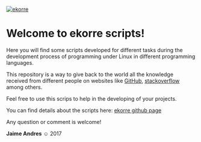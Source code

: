 [![ekorre](http://1.bp.blogspot.com/-67Iwh-wi8CQ/Vaae46eEz0I/AAAAAAAAAoE/Gv59Au9ODLA/s1600/logo.png)](http://www.ekorre.org/)

# Welcome to ekorre scripts!

Here you will find some scripts developed for different tasks during the development process of programming under Linux in different programming languages. 

This repository is a way to give back to the world all the knowledge received from different people on websites like [GitHub](https://github.com), [stackoverflow](https://stackoverflow.com/) among others. 

Feel free to use this scrips to help in the developing of your projects. 

You can find details about the scripts here: [ekorre github page](http://github.ekorre.org/)

Any question or comment is welcome! 

**Jaime Andres** :relaxed:
2017
